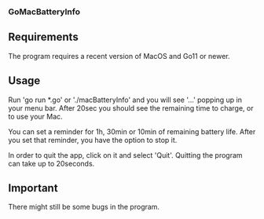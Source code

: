 ### GoMacBatteryInfo

## Requirements

The program requires a recent version of MacOS and Go11 or newer.

## Usage

Run 'go run *.go' or './macBatteryInfo' and you will see '...' popping up in your menu bar. After 20sec you should see the remaining time to charge, or to use your Mac.

You can set a reminder for 1h, 30min or 10min of remaining battery life. After you set that reminder, you have the option to stop it.

In order to quit the app, click on it and select 'Quit'. Quitting the program can take up to 20seconds.

## Important

There might still be some bugs in the program.
